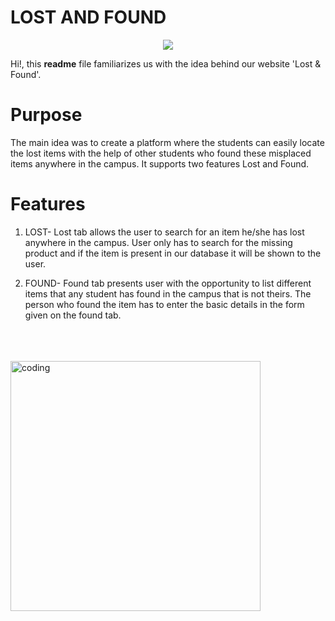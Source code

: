# LOST AND FOUND 
<p align="center">
  <img src="https://readme-typing-svg.herokuapp.com?color=%2336BCF7&lines=WELCOME+TO+LOST+AND+FOUND!!!.">
</p>

Hi!, this **readme** file familiarizes us with the idea behind our website 'Lost & Found'.   


# Purpose
The main idea was to create a platform where the students can easily locate the lost items with the help of other students who found these misplaced items anywhere in the campus. It supports two features Lost and Found.

# Features
1) LOST- Lost tab allows the user to search for an item he/she has lost anywhere in the campus. User only has to search for the missing product and if the item is present in our database it will be shown to the user.

2) FOUND- Found tab presents user with the opportunity to list different items that any student has found in the campus that is not theirs. The person who found the item has to enter the basic details in the form given on the found tab.
<br>
<br>
<br>
<img align="center" width="400" src="https://cdn.dribbble.com/users/1162077/screenshots/3848914/programmer.gif" alt="coding">
